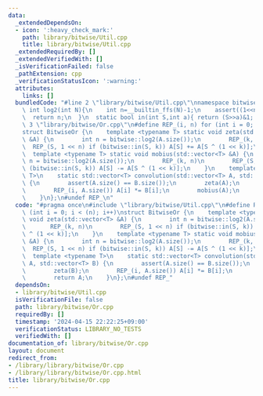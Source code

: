 ```yaml
---
data:
  _extendedDependsOn:
  - icon: ':heavy_check_mark:'
    path: library/bitwise/Util.cpp
    title: library/bitwise/Util.cpp
  _extendedRequiredBy: []
  _extendedVerifiedWith: []
  _isVerificationFailed: false
  _pathExtension: cpp
  _verificationStatusIcon: ':warning:'
  attributes:
    links: []
  bundledCode: "#line 2 \"library/bitwise/Util.cpp\"\nnamespace bitwise{\n  static\
    \ int log2(int N){\n    int n=__builtin_ffs(N)-1;\n    assert((1<<n)==N);\n  \
    \  return n;\n  }\n  static bool in(int S,int a){ return (S>>a)&1; }\n}\n#line\
    \ 3 \"library/bitwise/Or.cpp\"\n#define REP_(i, n) for (int i = 0; i < (n); i++)\n\
    struct BitwiseOr {\n    template <typename T> static void zeta(std::vector<T>\
    \ &A) {\n        int n = bitwise::log2(A.size());\n        REP_(k, n)\n      \
    \  REP_(S, 1 << n) if (bitwise::in(S, k)) A[S] += A[S ^ (1 << k)];\n    }\n  \
    \  template <typename T> static void mobius(std::vector<T> &A) {\n        int\
    \ n = bitwise::log2(A.size());\n        REP_(k, n)\n        REP_(S, 1 << n) if\
    \ (bitwise::in(S, k)) A[S] -= A[S ^ (1 << k)];\n    }\n    template <typename\
    \ T>\n    static std::vector<T> convolution(std::vector<T> A, std::vector<T> B)\
    \ {\n        assert(A.size() == B.size());\n        zeta(A);\n        zeta(B);\n\
    \        REP_(i, A.size()) A[i] *= B[i];\n        mobius(A);\n        return A;\n\
    \    }\n};\n#undef REP_\n"
  code: "#pragma once\n#include \"library/bitwise/Util.cpp\"\n#define REP_(i, n) for\
    \ (int i = 0; i < (n); i++)\nstruct BitwiseOr {\n    template <typename T> static\
    \ void zeta(std::vector<T> &A) {\n        int n = bitwise::log2(A.size());\n \
    \       REP_(k, n)\n        REP_(S, 1 << n) if (bitwise::in(S, k)) A[S] += A[S\
    \ ^ (1 << k)];\n    }\n    template <typename T> static void mobius(std::vector<T>\
    \ &A) {\n        int n = bitwise::log2(A.size());\n        REP_(k, n)\n      \
    \  REP_(S, 1 << n) if (bitwise::in(S, k)) A[S] -= A[S ^ (1 << k)];\n    }\n  \
    \  template <typename T>\n    static std::vector<T> convolution(std::vector<T>\
    \ A, std::vector<T> B) {\n        assert(A.size() == B.size());\n        zeta(A);\n\
    \        zeta(B);\n        REP_(i, A.size()) A[i] *= B[i];\n        mobius(A);\n\
    \        return A;\n    }\n};\n#undef REP_"
  dependsOn:
  - library/bitwise/Util.cpp
  isVerificationFile: false
  path: library/bitwise/Or.cpp
  requiredBy: []
  timestamp: '2024-04-15 22:22:25+09:00'
  verificationStatus: LIBRARY_NO_TESTS
  verifiedWith: []
documentation_of: library/bitwise/Or.cpp
layout: document
redirect_from:
- /library/library/bitwise/Or.cpp
- /library/library/bitwise/Or.cpp.html
title: library/bitwise/Or.cpp
---
```

